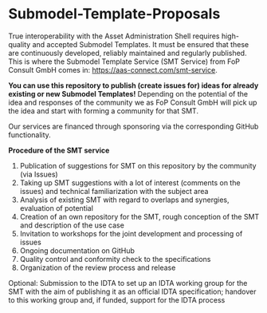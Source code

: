# Submodel-Template-Proposals

True interoperability with the Asset Administration Shell requires high-quality and accepted Submodel Templates. It must be ensured that these are continuously developed, reliably maintained and regularly published. This is where the Submodel Template Service (SMT Service) from FoP Consult GmbH comes in: https://aas-connect.com/smt-service.

**You can use this repository to publish (create issues for) ideas for already existing or new Submodel Templates!** Depending on the potential of the idea and responses of the community we as FoP Consult GmbH will pick up the idea and start with forming a community for that SMT.

Our services are financed through sponsoring via the corresponding GitHub functionality.


**Procedure of the SMT service**

1. Publication of suggestions for SMT on this repository by the community (via Issues)
2. Taking up SMT suggestions with a lot of interest (comments on the issues) and technical familiarization with the subject area
3. Analysis of existing SMT with regard to overlaps and synergies, evaluation of potential 
4. Creation of an own repository for the SMT, rough conception of the SMT and description of the use case 
5. Invitation to workshops for the joint development and processing of issues
6. Ongoing documentation on GitHub
7. Quality control and conformity check to the specifications
8. Organization of the review process and release
   
Optional: Submission to the IDTA to set up an IDTA working group for the SMT with the aim of publishing it as an official IDTA specification; handover to this working group and, if funded, support for the IDTA process


